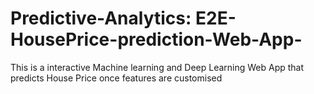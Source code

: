 # Predictive-Analytics: E2E-HousePrice-prediction-Web-App-

This is a interactive Machine learning and Deep Learning Web App that predicts House Price once features are customised
